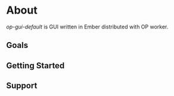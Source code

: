 About
=====

*op-gui-default* is GUI written in Ember distributed with OP worker.

Goals
-----

Getting Started
---------------

Support
-------

